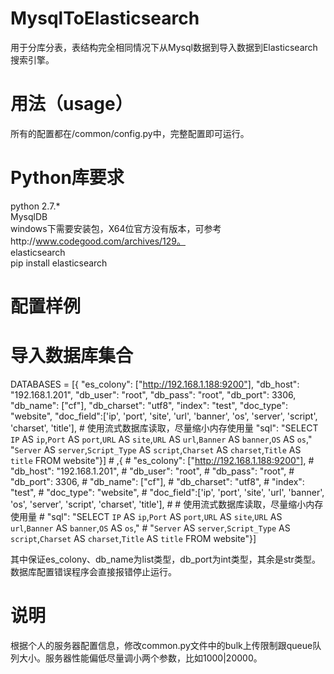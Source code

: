 # MysqlToElasticsearch
用于分库分表，表结构完全相同情况下从Mysql数据到导入数据到Elasticsearch搜索引擎。

# 用法（usage）
所有的配置都在/common/config.py中，完整配置即可运行。

# Python库要求
python 2.7.*  
MysqlDB   
windows下需要安装包，X64位官方没有版本，可参考http://www.codegood.com/archives/129。   
elasticsearch  
pip install elasticsearch  

# 配置样例
# 导入数据库集合
DATABASES = [{
    "es_colony": ["http://192.168.1.188:9200"],
    "db_host": "192.168.1.201",
    "db_user": "root",
    "db_pass": "root",
    "db_port": 3306,
    "db_name": ["cf"],
    "db_charset": "utf8",
    "index": "test",
    "doc_type": "website",
    "doc_field":['ip', 'port', 'site', 'url', 'banner', 'os', 'server', 'script', 'charset', 'title'],
    # 使用流式数据库读取，尽量缩小内存使用量
    "sql": "SELECT `IP` AS `ip`,`Port` AS `port`,`URL` AS `site`,`URL` AS `url`,`Banner` AS `banner`,`OS` AS `os`,"
           "`Server` AS `server`,`Script_Type` AS `script`,`Charset` AS `charset`,`Title` AS `title` FROM website"}]
    # ,{
    # "es_colony": ["http://192.168.1.188:9200"],
    # "db_host": "192.168.1.201",
    # "db_user": "root",
    # "db_pass": "root",
    # "db_port": 3306,
    # "db_name": ["cf"],
    # "db_charset": "utf8",
    # "index": "test",
    # "doc_type": "website",
    # "doc_field":['ip', 'port', 'site', 'url', 'banner', 'os', 'server', 'script', 'charset', 'title'],
    # # 使用流式数据库读取，尽量缩小内存使用量
    # "sql": "SELECT `IP` AS `ip`,`Port` AS `port`,`URL` AS `site`,`URL` AS `url`,`Banner` AS `banner`,`OS` AS `os`,"
    #        "`Server` AS `server`,`Script_Type` AS `script`,`Charset` AS `charset`,`Title` AS `title` FROM website"}] 
    
其中保证es_colony、db_name为list类型，db_port为int类型，其余是str类型。数据库配置错误程序会直接报错停止运行。  

# 说明
根据个人的服务器配置信息，修改common.py文件中的bulk上传限制跟queue队列大小。服务器性能偏低尽量调小两个参数，比如1000|20000。

